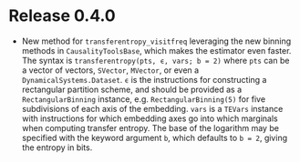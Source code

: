 # Release 0.4.0
- New method for `transferentropy_visitfreq` leveraging the new binning methods in `CausalityToolsBase`, which makes the estimator even faster. The syntax is `transferentropy(pts, ϵ, vars; b = 2)` where `pts` can be a vector of vectors, `SVector`, `MVector`, or even a `DynamicalSystems.Dataset`. `ϵ` is the instructions for constructing a rectangular partition scheme, and should be provided as a `RectangularBinning` instance, e.g. `RectangularBinning(5)` for five subdivisions of each axis of the embedding. `vars` is a `TEVars` instance with instructions for which embedding axes go into which marginals when 
computing transfer entropy. The base of the logarithm may be specified with the keyword argument `b`, which defaults to `b = 2`, giving the entropy in bits. 